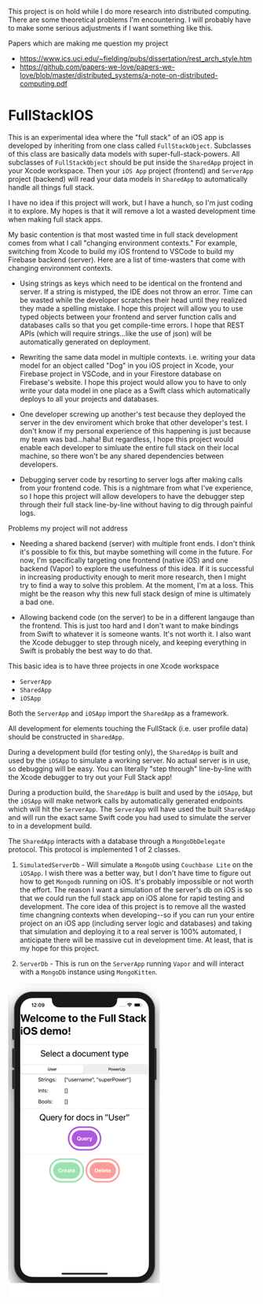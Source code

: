 This project is on hold while I do more research into distributed computing. There are some theoretical problems I'm encountering. I will probably have to make some serious adjustments if I want something like this.

Papers which are making me question my project
 - https://www.ics.uci.edu/~fielding/pubs/dissertation/rest_arch_style.htm
 - https://github.com/papers-we-love/papers-we-love/blob/master/distributed_systems/a-note-on-distributed-computing.pdf

# FullStackIOS

This is an experimental idea where the "full stack" of an iOS app is developed by inheriting from one class called `FullStackObject`. Subclasses of this class are basically data models with super-full-stack-powers. All subclasses of `FullStackObject` should be put inside the `SharedApp` project in your Xcode workspace. Then your `iOS App` project (frontend) and `ServerApp` project (backend) will read your data models in `SharedApp` to automatically handle all things full stack.

I have no idea if this project will work, but I have a hunch, so I'm just coding it to explore. My hopes is that it will remove a lot a wasted development time when making full stack apps. 

My basic contention is that most wasted time in full stack development comes from what I call "changing environment contexts." For example, switching from Xcode to build my iOS frontend to VSCode to build my Firebase backend (server). Here are a list of time-wasters that come with changing environment contexts.
 
 - Using strings as keys which need to be identical on the frontend and server. If a string is mistyped, the IDE does not throw an error. Time can be wasted while the developer scratches their head until they realized they made a spelling mistake. I hope this project will allow you to use typed objects between your frontend and server function calls and databases calls so that you get compile-time errors. I hope that REST APIs (which will require strings...like the use of json) will be automatically generated on deployment.
  
  - Rewriting the same data model in multiple contexts. i.e. writing your data model for an object called "Dog" in you iOS project in Xcode, your Firebase project in VSCode, and in your Firestore database on Firebase's website. I hope this project would allow you to have to only write your data model in one place as a Swift class which automatically deploys to all your projects and databases.
  
  - One developer screwing up another's test because they deployed the server in the dev enviroment which broke that other developer's test. I don't know if my personal experience of this happening is just because my team was bad...haha! But regardless, I hope this project would enable each developer to simluate the entire full stack on their local machine, so there won't be any shared dependencies between developers.
   
   - Debugging server code by resorting to server logs after making calls from your frontend code. This is a nightmare from what I've experience, so I hope this project will allow developers to have the debugger step through their full stack line-by-line without having to dig through painful logs.
  
  
Problems my project will not address

- Needing a shared backend (server) with multiple front ends. I don't think it's possible to fix this, but maybe something will come in the future. For now, I'm specifically targeting one frontend (native iOS) and one backend (Vapor) to explore the usefulness of this idea. If it is successful in increasing productivity enough to merit more research, then I might try to find a way to solve this problem. At the moment, I'm at a loss. This might be the reason why this new full stack design of mine is ultimately a bad one.

- Allowing backend code (on the server) to be in a different langauge than the frontend. This is just too hard and I don't want to make bindings from Swift to whatever it is someone wants. It's not worth it. I also want the Xcode debugger to step through nicely, and keeping everything in Swift is probably the best way to do that.

This basic idea is to have three projects in one Xcode workspace

 - `ServerApp`
 - `SharedApp`
 - `iOSApp`

Both the `ServerApp` and `iOSApp` import the `SharedApp` as a framework.

All development for elements touching the FullStack (i.e. user profile data) should be constructed in `SharedApp`.

During a development build (for testing only), the `SharedApp` is built and used by the `iOSApp` to simulate a working server. No actual server is in use, so debugging will be easy. You can literally "step through" line-by-line with the Xcode debugger to try out your Full Stack app!

During a production build, the `SharedApp` is built and used by the `iOSApp`, but the `iOSApp` will make network calls by automatically generated endpoints which will hit the `ServerApp`. The `ServerApp` will have used the built `SharedApp` and will run the exact same Swift code you had used to simulate the server to in a development build.

The `SharedApp` interacts with a database through a `MongoDbDelegate` protocol. This protocol is implemented 1 of 2 classes.

1. `SimulatedServerDb` - Will simulate a `MongoDb` using `Couchbase Lite` on the `iOSApp`. I wish there was a better way, but I don't have time to figure out how to get `Mongodb` running on iOS. It's probably impossible or not worth the effort. The reason I want a simulation of the server's db on iOS is so that we could run the full stack app on iOS alone for rapid testing and development. The core idea of this project is to remove all the wasted time changning contexts when developing--so if you can run your entire project on an iOS app (including server logic and databases) and taking that simulation and deploying it to a real server is 100% automated, I anticipate there will be massive cut in development time. At least, that is my hope for this project.

2. `ServerDb` - This is run on the `ServerApp` running `Vapor` and will interact with a `MongoDb` instance using `MongoKitten`.

![Preview](preview2.png)
